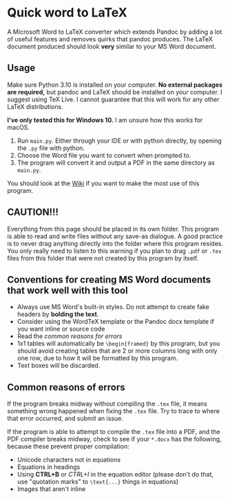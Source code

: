 # Quick word to LaTeX
A Microsoft Word to LaTeX converter which extends Pandoc 
by adding a lot of useful features and removes quirks 
that pandoc produces. The LaTeX document produced should look
**very** similar to your MS Word document.

## Usage
Make sure Python 3.10 is installed on your computer.
**No external packages are required,** but pandoc
and LaTeX should be installed on your computer.
I suggest using TeX Live. I cannot guarantee
that this will work for any other LaTeX distributions.

**I've only tested this for Windows 10.** I am unsure
how this works for macOS.

1. Run `main.py`. Either through your IDE or with python directly, by opening the `.py` file with python.
2. Choose the Word file you want to convert when
prompted to.
3. The program will convert it and output
a PDF in the same directory as `main.py`.

You should look at the [Wiki](https://github.com/ICPRplshelp/Quick-word-to-LaTeX-4/wiki)
if you want to make the most use of this program.

## CAUTION!!!
Everything from this page should be placed in its own folder. This program is able to read and write files without any save-as dialogue.
A good practice is to never drag anything directly into the folder where this program resides. You only really need to listen to this warning if you plan to drag `.pdf` or `.tex` files from this folder that were not created by this program by itself. 

## Conventions for creating MS Word documents that work well with this tool

- Always use MS Word's built-in styles. Do not attempt to create fake headers by **bolding the text**.
- Consider using the WordTeX template or the Pandoc docx template if you want inline or source code
- Read the *common reasons for errors*
- 1x1 tables will automatically be `\begin{framed}` by this program, but you should avoid creating tables that are 2 or more columns long with only one row, due to how it will be formatted by this program.
- Text boxes will be discarded.

## Common reasons of errors
If the program breaks midway without compiling the ``.tex`` file,
it means something wrong happened when fixing the ``.tex`` file.
Try to trace to where that error occurred, and submit an issue.

If the program is able to attempt to compile the ``.tex`` file
into a PDF, and the PDF compiler breaks midway, check to see
if your `*.docx` has the following, because these prevent
proper compilation:

- Unicode characters not in equations
- Equations in headings
- Using **CTRL+B** or *CTRL+I* in the equation editor (please don't do that, use "quotation marks" to ``\text{...}`` things in equations)
- Images that aren't inline
